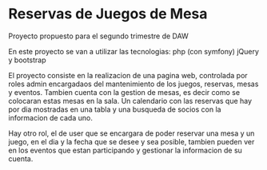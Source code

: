 # Reservas de Juegos de Mesa

Proyecto propuesto para el segundo trimestre de DAW

En este proyecto se van a utilizar las tecnologias: php (con symfony) jQuery y bootstrap

El proyecto consiste en la realizacion de una pagina web, controlada por roles admin encargadaos del mantenimiento de los juegos, reservas, mesas y eventos. Tambien cuenta
con la gestion de mesas, es decir como se colocaran estas mesas en la sala. Un calendario con las reservas que hay por dia mostradas en una tabla y una busqueda de socios
con la informacion de cada uno.

Hay otro rol, el de user que se encargara de poder reservar una mesa y un juego, en el dia y la fecha que se desee y sea posible, tambien pueden ver 
en los eventos que estan participando y gestionar la informacion de su cuenta.
